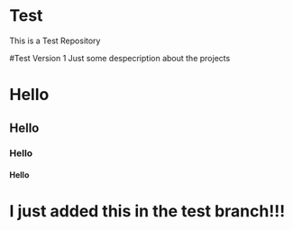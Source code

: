 # Test
This is a Test Repository

#Test Version 1
Just some despecription about the projects


# Hello
## Hello
### Hello
#### Hello


# I just added this in the test branch!!!

